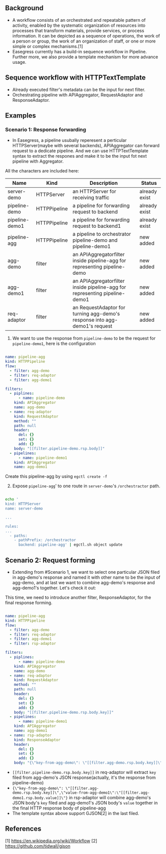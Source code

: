 ## Background
* A workflow consists of an orchestrated and repeatable pattern of activity, enabled by the systematic organization of resources into processes that transform materials, provide services, or process information. It can be depicted as a sequence of operations, the work of a person or group, the work of an organization of staff, or one or more simple or complex mechanisms.[1]
* Easegress currently has a build-in sequence workflow in Pipeline. Further more, we also provide a template mechanism for more advance usage. 

## Sequence workflow with HTTPTextTemplate 
* Already executed filter's metadata can be the input for next filter.
* Orchestrating pipeline with APIAggregator, RequestAdaptor and ResponseAdaptor.


## Examples
### Scenario 1: Response forwarding
* In Easegress, a pipeline usubally reperesent a perticular HTTPServer(maybe with several backends), APIAggregator can forward request to a dedicate pipeline. And we can use HTTPTextTemplate syntax to extract the respones and make it to be the input fot next pipeline with Aggregator.  

All the characters are included here:

| Name           | Kind         | Description                                                                | Status        |
| -------------- | ------------ | -------------------------------------------------------------------------- | ------------- |
| server-demo    | HTTPServer   | an HTTPServer for receiving traffic                                        | already exist |
| pipeline-demo  | HTTPPipeline | a pipeline for forwarding request to backend                               | already exist |
| pipeline-demo1 | HTTPPipeline | a pipeline for forwarding request to backend1                              | already exist |
| pipeline-agg   | HTTPPipeline | a pipeline to orchestrator pipeline-demo and pipeline-demo1                | new added     |
| agg-demo       | filter       | an APIAggregatorfilter inside pipeline-agg for representing pipeline-demo  | new added     |
| agg-demo1      | filter       | an APIAggregatorfilter inside pipeline-agg for representing pipeline-demo1 | new added     |
| req-adaptor    | filter       | an RequestAdaptor for turning agg-demo's response into agg-demo1's request | new added     |


1. We want to use the response from `pipeline-demo` to be the request for `pipeline-demo1`, here is the configuration

``` yaml

name: pipeline-agg 
kind: HTTPPipeline
flow:
  - filter: agg-demo 
  - filter: req-adaptor
  - filter: agg-demo1

filters:
  - piplines:
      - name: pipeline-demo 
    kind: APIAggregator
    name: agg-demo 
  - name: req-adaptor 
    kind: RequestAdaptor
    method: ""
    path: null
    header:
      del: {} 
      set: {}
      add: {}
    body: "[[filter.pipeline-demo.rsp.body]]"
  - pipelines:
      - name: pipeline-demo1
    kind: APIAggregator
    name: agg-demo1

```

Create this pipeline-agg by using `egctl create -f `

2. Expose `pipeline-agg`' to one route in `server-demo`'s `/orchestractor` path. 

``` bash 

echo '
kind: HTTPServer
name: server-demo

...

rules:
...
  - paths:
    - pathPrefix: /orchestractor
      backend: pipeline-agg' | egctl.sh object update 

```

## Scenario 2:  Request forming 
* Extending from #Scenario 1, we want to select one particular JSON filed in agg-demo's response and named it with other name to be the input of agg-demo, and at last we want to combine agg-demo's response and agg-demo1's together. Let's check it out:

This time, we need to introduce another filter, ResponseAdaptor, for the final response forming. 


``` yaml

name: pipeline-agg 
kind: HTTPPipeline
flow:
  - filter: agg-demo 
  - filter: req-adaptor
  - filter: agg-demo1
  - filter: rsp-adaptor

filters:
  - piplines:
      - name: pipeline-demo 
    kind: APIAggregator
    name: agg-demo 
  - name: req-adaptor 
    kind: RequestAdaptor
    method: ""
    path: null
    header:
      del: {} 
      set: {}
      add: {}
    body: "[[filter.pipeline-demo.rsp.body.key]]"
  - pipelines:
      - name: pipeline-demo1
    kind: APIAggregator
    name: agg-demo1
  - name: rsp-adaptor 
    kind: ResponseAdaptor
    header:
      del: {} 
      set: {}
      add: {}
    body: "{\"key-from-agg-demo\": \"[[filter.agg-demo.rsp.body.key]]\",\"value-from-agg-demo1\":\"[[filter.agg-demo1.rsp.body.value]]\"}"

```

* `[[filter.pipeline-demo.rsp.body.key]]` in req-adaptor will extract `key` filed from agg-demo's JSON response(actually, it's the response from pipeline-demo) 
* `{\"key-from-agg-demo\": \"[[filter.agg-demo.rsp.body.key]]\",\"value-from-agg-demo1\":\"[[filter.agg-demo1.rsp.body.value]]\"}` in rsp-adaptor will combine agg-demo's JSON body's `key` filed and agg-demo1's JSON body's `value` together in the final HTTP response body of pipeline-agg  
* The template syntax above support GJSON[2] in the last filed.



## References
[1] https://en.wikipedia.org/wiki/Workflow
[2] https://github.com/tidwall/gjson